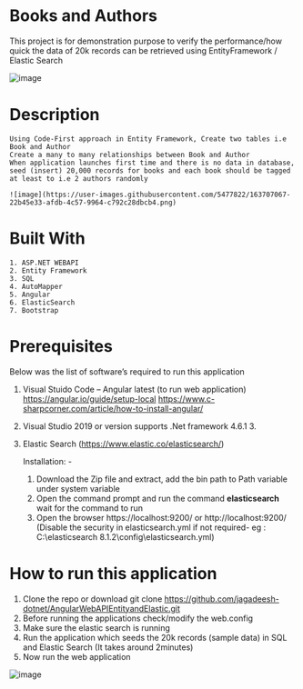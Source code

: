 # Books and Authors 
This project is for demonstration purpose to verify the performance/how quick the data of 20k records can be retrieved using EntityFramework / Elastic Search

![image](https://user-images.githubusercontent.com/5477822/163704745-fb493ee1-899a-4050-adc9-f12a2f50d659.png)

# Description

	Using Code-First approach in Entity Framework, Create two tables i.e Book and Author
	Create a many to many relationships between Book and Author 
	When application launches first time and there is no data in database, seed (insert) 20,000 records for books and each book should be tagged at least to i.e 2 authors randomly
	
	![image](https://user-images.githubusercontent.com/5477822/163707067-22b45e33-afdb-4c57-9964-c792c28dbcb4.png)



# Built With
	1. ASP.NET WEBAPI
	2. Entity Framework
	3. SQL
	4. AutoMapper
	5. Angular
	6. ElasticSearch
	7. Bootstrap

# Prerequisites
Below was the list of software’s required to run this application 
 
1.	Visual Stuido Code – Angular latest (to run web application)
https://angular.io/guide/setup-local
https://www.c-sharpcorner.com/article/how-to-install-angular/
2.	Visual Studio 2019 or version supports .Net framework 4.6.1 3. 
3.	Elastic Search (https://www.elastic.co/elasticsearch/)

	Installation: - 
	1. Download the Zip file and extract, add the bin path to Path variable under system variable
	2. Open the command prompt and run the command **elasticsearch** wait for the command to run 
	3. Open the browser https://localhost:9200/ or http://localhost:9200/ (Disable the security in elasticsearch.yml if not required- eg : C:\elasticsearch 8.1.2\config\elasticsearch.yml)


# How to run this application
1.	Clone the repo or download     git clone https://github.com/jagadeesh-dotnet/AngularWebAPIEntityandElastic.git
2.	Before running the applications check/modify the web.config
3.	Make sure the elastic search is running
4.	Run the application which seeds the 20k records (sample data) in SQL and Elastic Search (It takes around 2minutes)
5.	Now run the web application

![image](https://user-images.githubusercontent.com/5477822/163706110-10a0bab7-eddc-498a-8035-c7d01a5d5291.png)
